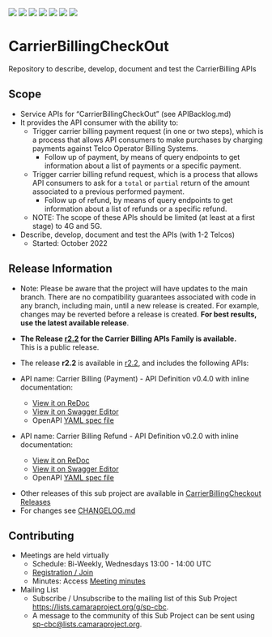 <a href="https://github.com/camaraproject/CarrierBillingCheckOut/commits/" title="Last Commit"><img src="https://img.shields.io/github/last-commit/camaraproject/CarrierBillingCheckOut?style=plastic"></a>
<a href="https://github.com/camaraproject/CarrierBillingCheckOut/issues" title="Open Issues"><img src="https://img.shields.io/github/issues/camaraproject/CarrierBillingCheckOut?style=plastic"></a>
<a href="https://github.com/camaraproject/CarrierBillingCheckOut/pulls" title="Open Pull Requests"><img src="https://img.shields.io/github/issues-pr/camaraproject/CarrierBillingCheckOut?style=plastic"></a>
<a href="https://github.com/camaraproject/CarrierBillingCheckOut/graphs/contributors" title="Contributors"><img src="https://img.shields.io/github/contributors/camaraproject/CarrierBillingCheckOut?style=plastic"></a>
<a href="https://github.com/camaraproject/CarrierBillingCheckOut" title="Repo Size"><img src="https://img.shields.io/github/repo-size/camaraproject/CarrierBillingCheckOut?style=plastic"></a>
<a href="https://github.com/camaraproject/CarrierBillingCheckOut/blob/main/LICENSE" title="License"><img src="https://img.shields.io/badge/License-Apache%202.0-green.svg?style=plastic"></a>
<a href="https://github.com/camaraproject/CarrierBillingCheckOut/releases/latest" title="Latest Release"><img src="https://img.shields.io/github/release/camaraproject/CarrierBillingCheckOut?style=plastic"></a>

# CarrierBillingCheckOut
Repository to describe, develop, document and test the CarrierBilling APIs

## Scope
* Service APIs for “CarrierBillingCheckOut” (see APIBacklog.md)  
* It provides the API consumer with the ability to: 
  * Trigger carrier billing payment request (in one or two steps), which is a process that allows API consumers to make purchases by charging payments against Telco Operator Billing Systems.
    * Follow up of payment, by means of query endpoints to get information about a list of payments or a specific payment.
  * Trigger carrier billing refund request, which is a process that allows API consumers to ask for a `total` or `partial` return of the amount associated to a previous performed payment.
    * Follow up of refund, by means of query endpoints to get information about a list of refunds or a specific refund.
  * NOTE: The scope of these APIs should be limited (at least at a first stage) to 4G and 5G.
* Describe, develop, document and test the APIs (with 1-2 Telcos)  
  * Started: October 2022 

## Release Information
<!-- Use/uncomment one or multiple the following options -->
<!-- Pre-releases of this sub project are available in https://github.com/camaraproject/§repo_name§/releases -->
<!-- The latest public release is available here: https://github.com/camaraproject/§repo_name§/releases/latest -->
<!-- For changes see [CHANGELOG.md](https://github.com/camaraproject/§repo_name§/blob/main/CHANGELOG.md) -->
* Note: Please be aware that the project will have updates to the main branch. There are no compatibility guarantees associated with code in any branch, including main, until a new release is created. For example, changes may be reverted before a release is created. **For best results, use the latest available release**.

* **The Release [r2.2](https://github.com/camaraproject/CarrierBillingCheckout/releases/tag/r2.2) for the Carrier Billing APIs Family is available.**
<br>This is a public release.

* The release **r2.2** is available in [r2.2](https://github.com/camaraproject/CarrierBillingCheckOut/tree/r2.2), and includes the following APIs:
- API name: Carrier Billing (Payment) - API Definition v0.4.0 with inline documentation:
  - [View it on ReDoc](https://redocly.github.io/redoc/?url=https://raw.githubusercontent.com/camaraproject/CarrierBillingCheckOut/r2.2/code/API_definitions/carrier-billing.yaml&nocors)
  - [View it on Swagger Editor](https://editor.swagger.io/?url=https://raw.githubusercontent.com/camaraproject/CarrierBillingCheckOut/r2.2/code/API_definitions/carrier-billing.yaml)
  - OpenAPI [YAML spec file](https://github.com/camaraproject/CarrierBillingCheckOut/blob/r2.2/code/API_definitions/carrier-billing.yaml)

- API name: Carrier Billing Refund - API Definition v0.2.0 with inline documentation:
  - [View it on ReDoc](https://redocly.github.io/redoc/?url=https://raw.githubusercontent.com/camaraproject/CarrierBillingCheckOut/r2.2/code/API_definitions/carrier-billing-refund.yaml&nocors)
  - [View it on Swagger Editor](https://editor.swagger.io/?url=https://raw.githubusercontent.com/camaraproject/CarrierBillingCheckOut/r2.2/code/API_definitions/carrier-billing-refund.yaml)
  - OpenAPI [YAML spec file](https://github.com/camaraproject/CarrierBillingCheckOut/blob/r2.2/code/API_definitions/carrier-billing-refund.yaml)

* Other releases of this sub project are available in [CarrierBillingCheckout Releases](https://github.com/camaraproject/CarrierBillingCheckout/releases)
* For changes see [CHANGELOG.md](https://github.com/camaraproject/CarrierBillingCheckout/blob/main/CHANGELOG.md)

## Contributing
* Meetings are held virtually <!-- for new API families request a meeting link from the LF admin team or replace the information with the existing meeting information (of the API family) -->
    * Schedule: Bi-Weekly, Wednesdays 13:00 - 14:00 UTC
    * [Registration / Join](https://zoom-lfx.platform.linuxfoundation.org/meeting/96513497117?password=ac26d34b-87d2-4d78-aa47-4de1ca14c882)
    * Minutes: Access [Meeting minutes](https://lf-camaraproject.atlassian.net/wiki/x/CDDe)
* Mailing List
    <!-- Note: the $sub-project-mailinglistname$ is either already existing or will be created by the CAMARA Admin Team  -->
    * Subscribe / Unsubscribe to the mailing list of this Sub Project <https://lists.camaraproject.org/g/sp-cbc>.
    * A message to the community of this Sub Project can be sent using <sp-cbc@lists.camaraproject.org>.
